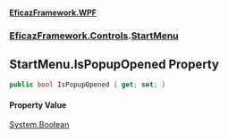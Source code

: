 #### [EficazFramework.WPF](EficazFrameworkWPF.md 'EficazFramework WPF')
### [EficazFramework.Controls](EficazFrameworkWPF.md#EficazFramework.Controls 'EficazFramework.Controls').[StartMenu](EficazFramework.Controls/StartMenu.md 'EficazFramework.Controls.StartMenu')

## StartMenu.IsPopupOpened Property

```csharp
public bool IsPopupOpened { get; set; }
```

#### Property Value
[System.Boolean](https://docs.microsoft.com/en-us/dotnet/api/System.Boolean 'System.Boolean')